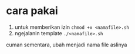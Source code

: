 # cara pakai
1. untuk memberikan izin `chmod +x <namafile>.sh`
2. ngejalanin template `./<namafile>.sh`

<namafile> cuman sementara, <namafile> ubah menjadi nama file aslinya
